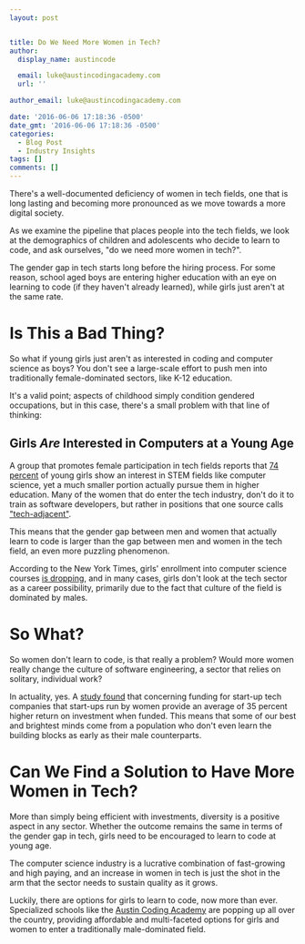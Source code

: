 ```yaml
---
layout: post


title: Do We Need More Women in Tech?
author:
  display_name: austincode

  email: luke@austincodingacademy.com
  url: ''

author_email: luke@austincodingacademy.com

date: '2016-06-06 17:18:36 -0500'
date_gmt: '2016-06-06 17:18:36 -0500'
categories:
  - Blog Post
  - Industry Insights
tags: []
comments: []
---
```


There's a well-documented deficiency of women in tech fields, one that is long lasting and becoming more pronounced as we move towards a more digital society.

As we examine the pipeline that places people into the tech fields, we look at the demographics of children and adolescents who decide to learn to code, and ask ourselves, "do we need more women in tech?".



The gender gap in tech starts long before the hiring process. For some reason, school aged boys are entering higher education with an eye on learning to code (if they haven't already learned), while girls just aren't at the same rate.

# Is This a Bad Thing?


So what if young girls just aren't as interested in coding and computer science as boys? You don't see a large-scale effort to push men into traditionally female-dominated sectors, like K-12 education.



It's a valid point; aspects of childhood simply condition gendered occupations, but in this case, there's a small problem with that line of thinking:

## Girls _Are_ Interested in Computers at a Young Age


A group that promotes female participation in tech fields reports that [74 percent](http://techcrunch.com/2016/05/10/the-lack-of-women-in-tech-is-more-than-a-pipeline-problem/) of young girls show an interest in STEM fields like computer science, yet a much smaller portion actually pursue them in higher education. Many of the women that do enter the tech industry, don't do it to train as software developers, but rather in positions that one source calls ["tech-adjacent"](https://www.themuse.com/advice/why-we-need-to-rethink-women-in-tech).



This means that the gender gap between men and women that actually learn to code is larger than the gap between men and women in the tech field, an even more puzzling phenomenon.

According to the New York Times, girls' enrollment into computer science courses [is dropping](http://www.nytimes.com/2014/06/01/opinion/sunday/how-to-get-girls-into-coding.html?_r=0), and in many cases, girls don't look at the tech sector as a career possibility, primarily due to the fact that culture of the field is dominated by males.

# So What?


So women don't learn to code, is that really a problem? Would more women really change the culture of software engineering, a sector that relies on solitary, individual work?



In actuality, yes. A [study found](http://www.recode.net/2016/6/2/11834380/craig-newmark-women-tech-funding-gender-gap-diversity) that concerning funding for start-up tech companies that start-ups run by women provide an average of 35 percent higher return on investment when funded. This means that some of our best and brightest minds come from a population who don't even learn the building blocks as early as their male counterparts.

# Can We Find a Solution to Have More Women in Tech?


More than simply being efficient with investments, diversity is a positive aspect in any sector. Whether the outcome remains the same in terms of the gender gap in tech, girls need to be encouraged to learn to code at young age.



The computer science industry is a lucrative combination of fast-growing and high paying, and an increase in women in tech is just the shot in the arm that the sector needs to sustain quality as it grows.

Luckily, there are options for girls to learn to code, now more than ever. Specialized schools like the [Austin Coding Academy](//www.austincodingacademy.com/what-we-stand-for/) are popping up all over the country, providing affordable and multi-faceted options for girls and women to enter a traditionally male-dominated field.

##
